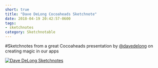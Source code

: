 ```yaml
---
short: true
title: "Dave DeLong Cocoaheads Sketchnote"
date: 2018-04-19 20:42:57-0600
tags:
- sketchnotes
category: Sketchnotable
---
```


#Sketchnotes from a great Cocoaheads presentation by [@davedelong](https://twitter.com/davedelong) on creating magic in our apps

[![Dave DeLong Sketchnotes](https://media.bennorris.org/images/sketchnotable/uploads/2018/853a445843.jpg)](http://media.bennorris.org/images/sketchnotable/uploads/2018/853a445843.jpg)